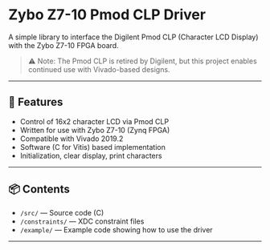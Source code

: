 # Zybo Z7-10 Pmod CLP Driver

A simple library to interface the Digilent Pmod CLP (Character LCD Display) with the Zybo Z7-10 FPGA board.

> ⚠️ Note: The Pmod CLP is retired by Digilent, but this project enables continued use with Vivado-based designs.

---

## 🔧 Features

- Control of 16x2 character LCD via Pmod CLP
- Written for use with Zybo Z7-10 (Zynq FPGA)
- Compatible with Vivado 2019.2
- Software (C for Vitis) based implementation
- Initialization, clear display, print characters

---

## 📦 Contents

- `/src/` — Source code (C)
- `/constraints/` — XDC constraint files
- `/example/` — Example code showing how to use the driver

---
